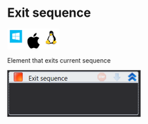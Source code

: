 # Exit sequence

![](<../../../.gitbook/assets/image (69).png>)

Element that exits current sequence

![](<../../../.gitbook/assets/image (320).png>)
